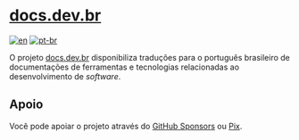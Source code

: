 # [docs.dev.br][portal-link]

[![en][readme-badge-en]][readme-lang-en]
[![pt-br][readme-badge-pt-br]][readme-lang-pt-br]

O projeto [docs.dev.br][portal-link] disponibiliza traduções para o português
brasileiro de documentações de ferramentas e tecnologias relacionadas ao
desenvolvimento de _software_.

## Apoio

Você pode apoiar o projeto através do [GitHub Sponsors][sponsor-github] ou
[Pix][sponsor-pix].

[portal-link]: https://docs.dev.br

[readme-badge-en]: https://img.shields.io/badge/lang-en-blue.svg

[readme-badge-pt-br]: https://img.shields.io/badge/lang-pt--br-dark--green.svg

[readme-lang-en]: https://github.com/docsdevbr/.github/blob/main/profile/README.EN.md

[readme-lang-pt-br]: https://github.com/docsdevbr/.github/blob/main/profile/README.md

[sponsor-github]: https://github.com/sponsors/docsdevbr

[sponsor-pix]: ../assets/img/pix.jpg
